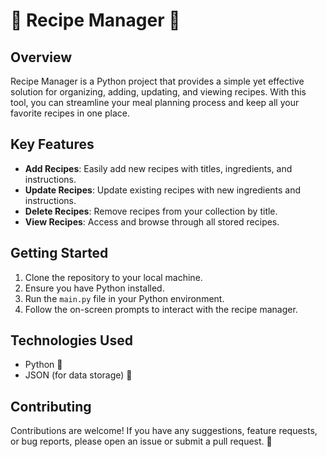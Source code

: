 # 🍳 Recipe Manager 📝

## Overview
Recipe Manager is a Python project that provides a simple yet effective solution for organizing, adding, updating, and viewing recipes. With this tool, you can streamline your meal planning process and keep all your favorite recipes in one place.

## Key Features
- **Add Recipes**: Easily add new recipes with titles, ingredients, and instructions.
- **Update Recipes**: Update existing recipes with new ingredients and instructions.
- **Delete Recipes**: Remove recipes from your collection by title.
- **View Recipes**: Access and browse through all stored recipes.

## Getting Started
1. Clone the repository to your local machine.
2. Ensure you have Python installed.
3. Run the `main.py` file in your Python environment.
4. Follow the on-screen prompts to interact with the recipe manager.

## Technologies Used
- Python 🐍
- JSON (for data storage) 📂

## Contributing
Contributions are welcome! If you have any suggestions, feature requests, or bug reports, please open an issue or submit a pull request. 🚀
